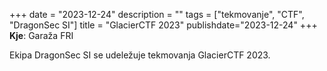 +++
date = "2023-12-24"
description = ""
tags = ["tekmovanje", "CTF", "DragonSec SI"]
title = "GlacierCTF 2023"
publishdate="2023-12-24"
+++
**Kje**: Garaža FRI

Ekipa DragonSec SI se udeležuje tekmovanja GlacierCTF 2023.

<!--more-->